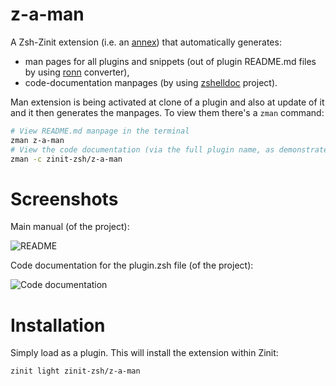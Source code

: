 # z-a-man

A Zsh-Zinit extension (i.e. an
[annex](http://zdharma.org/zinit/wiki/Annexes/)) that automatically generates:

  - man pages for all plugins and snippets (out of plugin README.md files by
    using [ronn](https://github.com/rtomayko/ronn) converter),
  - code-documentation manpages (by using
    [zshelldoc](https://github.com/zdharma/zshelldoc) project).

Man extension is being activated at clone of a plugin and also at update of it
and it then generates the manpages. To view them there's a `zman` command:

```zsh
# View README.md manpage in the terminal
zman z-a-man
# View the code documentation (via the full plugin name, as demonstrated)
zman -c zinit-zsh/z-a-man
```

# Screenshots

Main manual (of the project):

![README](https://raw.githubusercontent.com/zinit-zsh/z-a-man/master/images/zman-readme.png)

Code documentation for the plugin.zsh file (of the project):

![Code documentation](https://raw.githubusercontent.com/zinit-zsh/z-a-man/master/images/zman-cd.png)

# Installation

Simply load as a plugin. This will install the extension within Zinit:

```zsh
zinit light zinit-zsh/z-a-man
```

<!-- vim:set ft=markdown tw=80: -->
